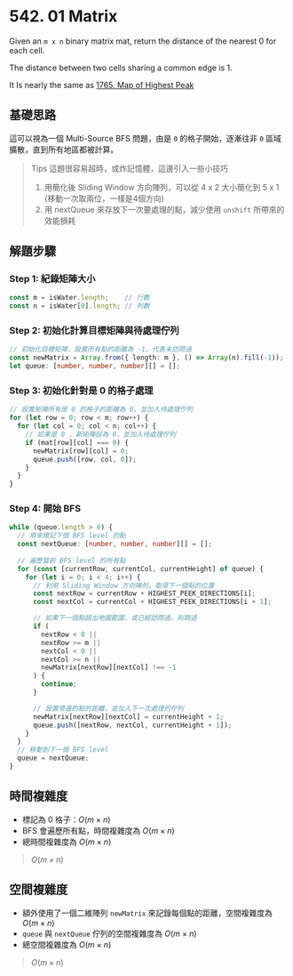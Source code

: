 # 542. 01 Matrix

Given an `m x n` binary matrix mat, return the distance of the nearest 0 for each cell.

The distance between two cells sharing a common edge is 1.

It Is nearly the same as [1765. Map of Highest Peak](../1765-Map%20of%20Highest%20Peak/Note.md)

## 基礎思路
這可以視為一個 Multi-Source BFS 問題，由是 `0` 的格子開始，逐漸往非 `0` 區域擴散，直到所有地區都被計算。

> Tips 這題很容易超時，或炸記憶體，這邊引入一些小技巧
> 1. 用簡化後 Sliding Window 方向陣列，可以從 4 x 2 大小簡化到 5 x 1 (移動一次取兩位，一樣是4個方向)
> 2. 用 nextQueue 來存放下一次要處理的點，減少使用 `unshift` 所帶來的效能損耗

## 解題步驟

### Step 1: 紀錄矩陣大小

```typescript
const m = isWater.length;    // 行數
const n = isWater[0].length; // 列數
```

### Step 2: 初始化計算目標矩陣與待處理佇列

```typescript
// 初始化目標矩陣，設置所有點的距離為 -1，代表未訪問過
const newMatrix = Array.from({ length: m }, () => Array(n).fill(-1));
let queue: [number, number, number][] = [];
```

### Step 3: 初始化針對是 0 的格子處理

```typescript
// 設置矩陣所有是 0 的格子的距離為 0，並加入待處理佇列
for (let row = 0; row < m; row++) {
  for (let col = 0; col < n; col++) {
    // 如果是 0 ，新矩陣設為 0，並加入待處理佇列
    if (mat[row][col] === 0) {
      newMatrix[row][col] = 0;
      queue.push([row, col, 0]);
    }
  }
}
```

### Step 4: 開始 BFS

```typescript
while (queue.length > 0) {
  // 用來標記下個 BFS level 的點
  const nextQueue: [number, number, number][] = [];
  
  // 遍歷當前 BFS level 的所有點
  for (const [currentRow, currentCol, currentHeight] of queue) {
    for (let i = 0; i < 4; i++) {
      // 利用 Sliding Window 方向陣列，取得下一個點的位置
      const nextRow = currentRow + HIGHEST_PEEK_DIRECTIONS[i];
      const nextCol = currentCol + HIGHEST_PEEK_DIRECTIONS[i + 1];

      // 如果下一個點超出地圖範圍，或已經訪問過，則跳過
      if (
        nextRow < 0 ||
        nextRow >= m ||
        nextCol < 0 ||
        nextCol >= n ||
        newMatrix[nextRow][nextCol] !== -1
      ) {
        continue;
      }

      // 設置旁邊的點的距離，並加入下一次處理的佇列
      newMatrix[nextRow][nextCol] = currentHeight + 1;
      queue.push([nextRow, nextCol, currentHeight + 1]);
    }
  }
  // 移動到下一個 BFS level
  queue = nextQueue;
}
```

## 時間複雜度

- 標記為 0 格子：$O(m \times n)$
- BFS 會遍歷所有點，時間複雜度為 $O(m \times n)$
- 總時間複雜度為 $O(m \times n)$

> $O(m \times n)$

## 空間複雜度
- 額外使用了一個二維陣列 `newMatrix` 來記錄每個點的距離，空間複雜度為 $O(m \times n)$
- `queue` 與 `nextQueue` 佇列的空間複雜度為 $O(m \times n)$
- 總空間複雜度為 $O(m \times n)$

> $O(m \times n)$
